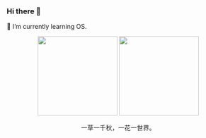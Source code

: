 ### Hi there 👋

<!--
**hszzz/hszzz** is a ✨ _special_ ✨ repository because its `README.md` (this file) appears on your GitHub profile.

Here are some ideas to get you started:

- 🔭 I’m currently working on ...
- 🌱 I’m currently learning ...
- 👯 I’m looking to collaborate on ...
- 🤔 I’m looking for help with ...
- 💬 Ask me about ...
- 📫 How to reach me: ...
- 😄 Pronouns: ...
- ⚡ Fun fact: ...
-->

🌱 I’m currently learning OS.

<p align="center">
  <img height="180em" src="https://github-readme-stats.vercel.app/api?username=hszzz&amp;theme=buefy&amp;show_icons=true">
  <img height="180em" src="https://github-readme-stats.vercel.app/api/top-langs/?username=hszzz&amp;theme=buefy&amp;layout=compact">
</p>

<!--
<div style="position:relative; width:55%; margin-left:auto; margin-right:auto; margin-top:35vh; margin-bottom:35vh;">
  <div style="position:absolute; left:0; top:0; font-size:30px;">『</div>
  <div style="font-size:2.3rem; text-align:center; line-height:50px; word-break:normal; margin:0; padding:15px 50px;">一草一千秋，一花一世界。</div>
  <div style="position:absolute; right:0; bottom:0; font-size:30px;">』</div>
  <div style="float:right; font-size:20px; margin-top:20px;">—— 龙应台「目送」</div>
</div>
-->

<p align="center">一草一千秋，一花一世界。</p>